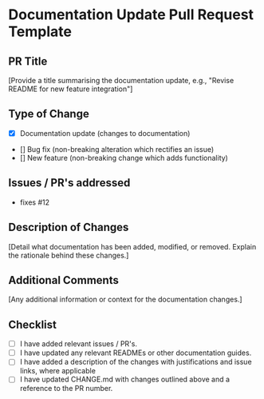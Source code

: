 # Documentation Update Pull Request Template

## PR Title
[Provide a title summarising the documentation update, e.g., "Revise README for new feature integration"]

## Type of Change
- [X] Documentation update (changes to documentation)
- [] Bug fix (non-breaking alteration which rectifies an issue)
- [] New feature (non-breaking change which adds functionality)

## Issues / PR's addressed
- fixes #12

## Description of Changes
[Detail what documentation has been added, modified, or removed. Explain the rationale behind these changes.]

## Additional Comments
[Any additional information or context for the documentation changes.]

## Checklist
- [ ] I have added relevant issues / PR's.
- [ ] I have updated any relevant READMEs or other documentation guides.
- [ ] I have added a description of the changes with justifications and issue links, where applicable
- [ ] I have updated CHANGE.md with changes outlined above and a reference to the PR number.